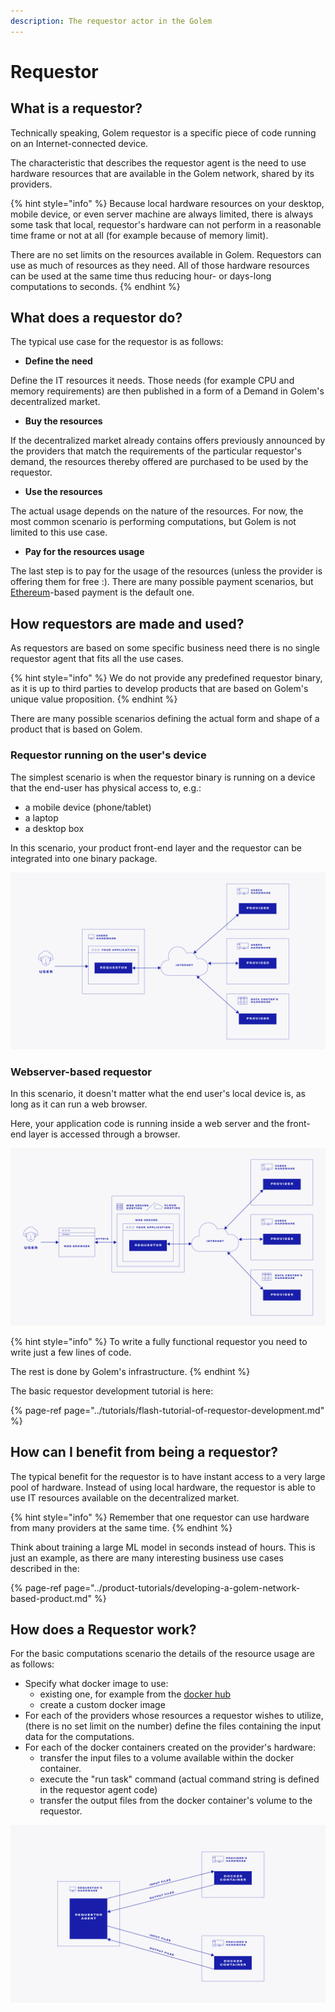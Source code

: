 ```yaml
---
description: The requestor actor in the Golem
---
```


# Requestor

## What is a requestor?

Technically speaking, Golem requestor is a specific piece of code running on an Internet-connected device.

The characteristic that describes the requestor agent is the need to use hardware resources that are available in the Golem network, shared by its providers.

{% hint style="info" %}
Because local hardware resources on your desktop, mobile device, or even server machine are always limited, there is always some task that local, requestor's hardware can not perform in a reasonable time frame or not at all \(for example because of memory limit\).

There are no set limits on the resources available in Golem. Requestors can use as much of resources as they need. All of those hardware resources can be used at the same time thus reducing hour- or days-long computations to seconds.
{% endhint %}

## What does a requestor do?

The typical use case for the requestor is as follows:

* **Define the need**

Define the IT resources it needs. Those needs \(for example CPU and memory requirements\) are then published in a form of a Demand in Golem's decentralized market.

* **Buy the resources**

If the decentralized market already contains offers previously announced by the providers that match the requirements of the particular requestor's demand, the resources thereby offered are purchased to be used by the requestor.

* **Use the resources**

The actual usage depends on the nature of the resources. For now, the most common scenario is performing computations, but Golem is not limited to this use case.

* **Pay for the resources usage**

The last step is to pay for the usage of the resources \(unless the provider is offering them for free :\). There are many possible payment scenarios, but [Ethereum](https://ethereum.org/)-based payment is the default one.

## How requestors are made and used?

As requestors are based on some specific business need there is no single requestor agent that fits all the use cases.

{% hint style="info" %}
We do not provide any predefined requestor binary, as it is up to third parties to develop products that are based on Golem's unique value proposition.
{% endhint %}

There are many possible scenarios defining the actual form and shape of a product that is based on Golem.

### Requestor running on the user's device

The simplest scenario is when the requestor binary is running on a device that the end-user has physical access to, e.g.:

* a mobile device \(phone/tablet\)
* a laptop
* a desktop box

In this scenario, your product front-end layer and the requestor can be integrated into one binary package.

![](../.gitbook/assets/tnm-docs-infographics-04.jpg)

### Webserver-based requestor

In this scenario, it doesn't matter what the end user's local device is, as long as it can run a web browser.

Here, your application code is running inside a web server and the front-end layer is accessed through a browser.

![](../.gitbook/assets/tnm-docs-infographics-05.jpg)

{% hint style="info" %}
To write a fully functional requestor you need to write just a few lines of code.

The rest is done by Golem's infrastructure.
{% endhint %}

The basic requestor development tutorial is here:

{% page-ref page="../tutorials/flash-tutorial-of-requestor-development.md" %}

## How can I benefit from being a requestor?

The typical benefit for the requestor is to have instant access to a very large pool of hardware. Instead of using local hardware, the requestor is able to use IT resources available on the decentralized market.

{% hint style="info" %}
Remember that one requestor can use hardware from many providers at the same time.
{% endhint %}

Think about training a large ML model in seconds instead of hours. This is just an example, as there are many interesting business use cases described in the:

{% page-ref page="../product-tutorials/developing-a-golem-network-based-product.md" %}

## How does a Requestor work?

For the basic computations scenario the details of the resource usage are as follows:

* Specify what docker image to use:
  * existing one, for example from the [docker hub](https://hub.docker.com/)
  * create a custom docker image
* For each of the providers whose resources a requestor wishes to utilize, \(there is no set limit on the number\) define the files containing the input data for the computations.
* For each of the docker containers created on the provider's hardware:
  * transfer the input files to a volume available within the docker container.
  * execute the "run task" command \(actual command string is defined in the requestor agent code\)
  * transfer the output files from the docker container's volume to the requestor.

![](../.gitbook/assets/tnm-docs-infographics-06.jpg)

